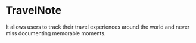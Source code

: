 # TravelNote
It allows users to track their travel experiences around the world and never miss documenting memorable moments.
